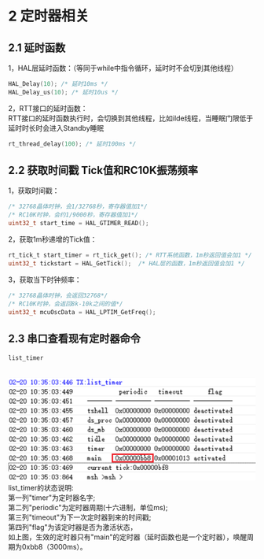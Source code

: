 # 2 定时器相关
## 2.1 延时函数
1，HAL层延时函数：（等同于while中指令循环，延时时不会切到其他线程）<br> 
```c
HAL_Delay(10); /* 延时10ms */
HAL_Delay_us(10); /* 延时10us */
```
2，RTT接口的延时函数：<br> 
RTT接口的延时函数执行时，会切换到其他线程，比如ilde线程，当睡眠门限低于延时时长时会进入Standby睡眠<br>
```c
rt_thread_delay(100); /* 延时100ms */
```
## 2.2 获取时间戳 Tick值和RC10K振荡频率
1，获取时间戳：<br> 
```c
/* 32768晶体时钟，会1/32768秒，寄存器值加1*/
/* RC10K时钟，会约1/9000秒，寄存器值加1*/
uint32_t start_time = HAL_GTIMER_READ(); 
```
2，获取1m秒递增的Tick值：<br> 
```c
rt_tick_t start_timer = rt_tick_get(); /* RTT系统函数，1m秒返回值会加1 */
uint32_t tickstart = HAL_GetTick();  /* HAL层的函数，1m秒返回值会加1 */
```
3，获取当下时钟频率：<br> 
```c
/* 32768晶体时钟，会返回32768*/
/* RC10K时钟，会返回8k-10k之间的值*/
uint32_t mcuOscData = HAL_LPTIM_GetFreq(); 
```
## 2.3 串口查看现有定时器命令
```c
list_timer
```
 <br>![alt text](./assets/timer/timer001.png)<br> 
list_timer的状态说明:<br> 
第一列"timer"为定时器名字;<br> 
第二列"periodic"为定时器周期(十六进制，单位ms);<br> 
第三列"timeout"为下一次定时器到来的时间戳;<br> 
第四列"flag"为该定时器是否为激活状态，<br> 
如上图，生效的定时器只有"main"的定时器（延时函数也是一个定时器），唤醒周期为0xbb8（3000ms）。<br> 
